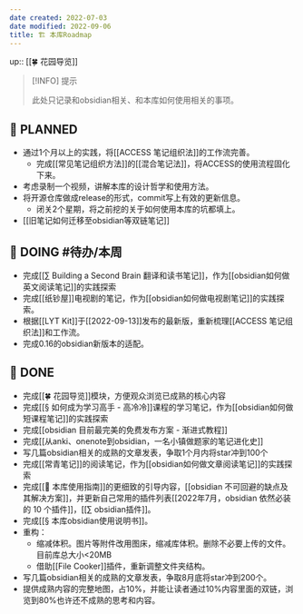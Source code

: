 ```yaml
---
date created: 2022-07-03
date modified: 2022-09-06
title: 🏗 本库Roadmap
---
```


up:: [[🍀 花园导览]]

> [!INFO] 提示  
>  
> 此处只记录和obsidian相关、和本库如何使用相关的事项。

## 🤔 PLANNED

- 通过1个月以上的实践，将[[ACCESS 笔记组织法]]的工作流完善。
	- 完成[[常见笔记组织方法]]的[[混合笔记法]]，将ACCESS的使用流程固化下来。
- 考虑录制一个视频，讲解本库的设计哲学和使用方法。
- 将开源仓库做成release的形式，commit写上有效的更新信息。
	- 闭关2个星期，将之前挖的关于如何使用本库的坑都填上。
- [[旧笔记如何迁移至obsidian等双链笔记]]

## 🏹 DOING #待办/本周

- 完成[[∑ Building a Second Brain 翻译和读书笔记]]，作为[[obsidian如何做英文阅读笔记]]的实践探索
- 完成[[纸钞屋]]电视剧的笔记，作为[[obsidian如何做电视剧笔记]]的实践探索。
- 根据[[LYT Kit]]于[[2022-09-13]]发布的最新版，重新梳理[[ACCESS 笔记组织法]]和工作流。
- 完成0.16的obsidian新版本的适配。

## 🎉 DONE

- 完成[[🍀 花园导览]]模块，方便观众浏览已成熟的核心内容
- 完成[[§ 如何成为学习高手 - 高冷冷]]课程的学习笔记，作为[[obsidian如何做短课程笔记]]的实践探索
- 完成[[obsidian 目前最完美的免费发布方案 - 渐进式教程]]
- 完成[[从anki、onenote到obsidian，一名小镇做题家的笔记进化史]]
- 写几篇obsidian相关的成熟的文章发表，争取1个月内将star冲到100个
- 完成[[常青笔记]]的阅读笔记，作为[[obsidian如何做文章阅读笔记]]的实践探索
- 完成[[🧰 本库使用指南]]的更细致的引导内容，[[obsidian 不可回避的缺点及其解决方案]]，并更新自己常用的插件列表[[2022年7月，obsidian 依然必装的 10 个插件]]，[[∑ obsidian插件]]。
- 完成[[§ 本库obsidian使用说明书]]。
- 重构：
	- 缩减体积。图片等附件改用图床，缩减库体积。删除不必要上传的文件。目前库总大小<20MB
	- 借助[[File Cooker]]插件，重新调整文件夹结构。
- 写几篇obsidian相关的成熟的文章发表，争取8月底将star冲到200个。
- 提供成熟内容的完整地图，占10%，并能让读者通过10%内容里面的双链，浏览到80%也许还不成熟的思考和内容。
